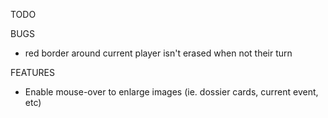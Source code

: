 TODO

BUGS
- red border around current player isn't erased when not their turn
  
FEATURES
- Enable mouse-over to enlarge images (ie. dossier cards, current event, etc)
